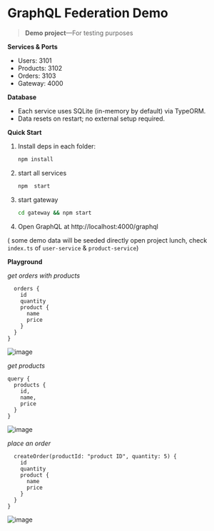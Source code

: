 # GraphQL Federation Demo

> **Demo project**—For testing purposes

**Services & Ports**  
- Users: 3101   
- Products: 3102   
- Orders: 3103   
- Gateway: 4000   

**Database**  
- Each service uses SQLite (in-memory by default) via TypeORM.  
- Data resets on restart; no external setup required.

**Quick Start**

1. Install deps in each folder:  
   ```bash
   npm install

2. start all services
    ```bash 
    npm  start

3. start gateway
    ```bash 
    cd gateway && npm start


 4. Open GraphQL at http://localhost:4000/graphql

 ( some demo data will be seeded directly open project lunch, check `index.ts` of `user-service` & `product-service`)

**Playground**
 
 *get orders with products*
```query {
  orders {
    id
    quantity
    product {
      name
      price
    }
  }
}
```

![image](https://github.com/user-attachments/assets/5c091bf0-b1da-4542-8f49-84d4740b4237)


*get products*
```
query {
  products {
    id,
    name,
    price
  }
}
```

![image](https://github.com/user-attachments/assets/947f8cda-9a94-462d-b127-b2feb2870e98)

*place an order*
```mutation {
  createOrder(productId: "product ID", quantity: 5) {
    id
    quantity
    product {
      name
      price
    }
  }
}
```

![image](https://github.com/user-attachments/assets/4de8db3d-7d74-4779-bbdf-d5fd7fe3563d)

